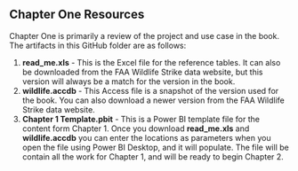 ## Chapter One Resources

Chapter One is primarily a review of the project and use case in the book. The artifacts in this GitHub folder are as follows:

1. **read_me.xls** - This is the Excel file for the reference tables. It can also be downloaded from the FAA Wildlife Strike data website, but this version will always be a match for the version in the book.
2. **wildlife.accdb** - This Access file is a snapshot of the version used for the book. You can also download a newer version from the FAA Wildlife Strike data website.
3. **Chapter 1 Template.pbit** - This is a Power BI template file for the content form Chapter 1. Once you download **read_me.xls** and **wildlife.accdb** you can enter the locations as parameters when you open the file using Power BI Desktop, and it will populate. The file will be contain all the work for Chapter 1, and will be ready to begin Chapter 2.
